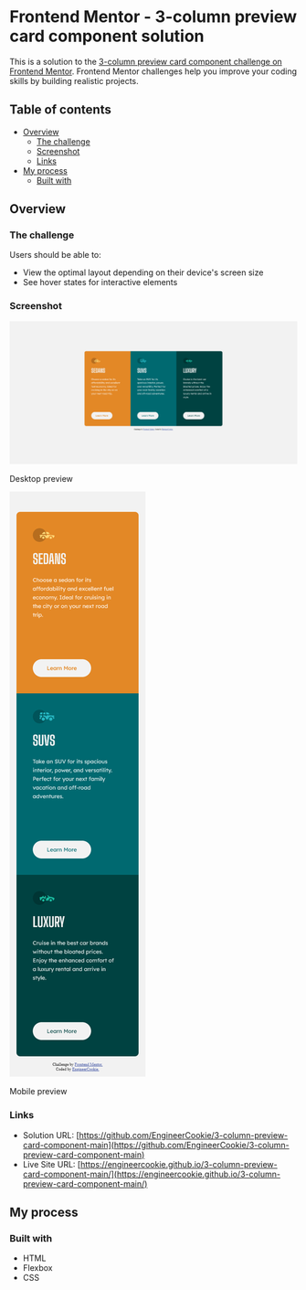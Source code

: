 # Frontend Mentor - 3-column preview card component solution

This is a solution to the [3-column preview card component challenge on Frontend Mentor](https://www.frontendmentor.io/challenges/3column-preview-card-component-pH92eAR2-). Frontend Mentor challenges help you improve your coding skills by building realistic projects. 

## Table of contents

- [Overview](#overview)
  - [The challenge](#the-challenge)
  - [Screenshot](#screenshot)
  - [Links](#links)
- [My process](#my-process)
  - [Built with](#built-with)

## Overview

### The challenge

Users should be able to:

- View the optimal layout depending on their device's screen size
- See hover states for interactive elements

### Screenshot

![](solution/desktop%20preview.png)

Desktop preview

![](solution/mobile%20preview.png)

Mobile preview

### Links

- Solution URL: [https://github.com/EngineerCookie/3-column-preview-card-component-main](https://github.com/EngineerCookie/3-column-preview-card-component-main)
- Live Site URL: [https://engineercookie.github.io/3-column-preview-card-component-main/](https://engineercookie.github.io/3-column-preview-card-component-main/)

## My process

### Built with

- HTML
- Flexbox
- CSS
